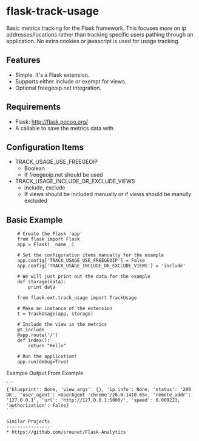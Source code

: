 flask-track-usage
=================

Basic metrics tracking for the Flask framework. This focuses more on ip addresses/locations rather than tracking specific users pathing through an application. No extra cookies or javascript is used for usage tracking.

Features
--------
* Simple. It's a Flask extension.
* Supports either include or exempt for views.
* Optional freegeoip.net integration.


Requirements
------------
* Flask: http://flask.pocoo.org/
* A callable to save the metrics data with


Configuration Items
-------------------
* TRACK_USAGE_USE_FREEGEOIP
  * Boolean
  * If freegeoip.net should be used
* TRACK_USAGE_INCLUDE_OR_EXCLUDE_VIEWS
  * include, exclude
  * If views should be included manually or if views should be manully excluded

Basic Example
-------------
```
    # Create the Flask 'app'
    from flask import Flask
    app = Flask(__name__)

    # Set the configuration items manually for the example
    app.config['TRACK_USAGE_USE_FREEGEOIP'] = False
    app.config['TRACK_USAGE_INCLUDE_OR_EXCLUDE_VIEWS'] = 'include'

    # We will just print out the data for the example
    def storage(data):
        print data

    from flask.ext.track_usage import TrackUsage

    # Make an instance of the extension
    t = TrackUsage(app, storage)

    # Include the view in the metrics
    @t.include
    @app.route('/')
    def index():
        return "Hello"

    # Run the application!
    app.run(debug=True)
```

Example Output From Example
~~~~~~~~~~~~~~~~~~~~~~~~~~~
```
{'blueprint': None, 'view_args': {}, 'ip_info': None, 'status': '200 OK', 'user_agent': <UserAgent 'chrome'/26.0.1410.65>, 'remote_addr': '127.0.0.1', 'url': 'http://127.0.0.1:5000/', 'speed': 0.009223, 'authorization': False}
```

Similar Projects
----------------
* https://github.com/srounet/Flask-Analytics